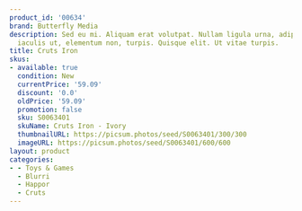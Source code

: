 ```yaml
---
product_id: '00634'
brand: Butterfly Media
description: Sed eu mi. Aliquam erat volutpat. Nullam ligula urna, adipiscing nec,
  iaculis ut, elementum non, turpis. Quisque elit. Ut vitae turpis.
title: Cruts Iron
skus:
- available: true
  condition: New
  currentPrice: '59.09'
  discount: '0.0'
  oldPrice: '59.09'
  promotion: false
  sku: S0063401
  skuName: Cruts Iron - Ivory
  thumbnailURL: https://picsum.photos/seed/S0063401/300/300
  imageURL: https://picsum.photos/seed/S0063401/600/600
layout: product
categories:
- - Toys & Games
  - Blurri
  - Happor
  - Cruts
---
```

